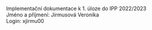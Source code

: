 Implementační dokumentace k 1. úloze do IPP 2022/2023<br>
Jméno a příjmení: Jirmusová Veronika<br>
Login: xjirmu00<br>
